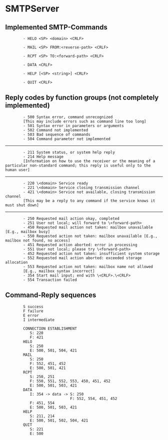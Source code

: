# SMTPServer

## Implemented SMTP-Commands

            - HELO <SP> <domain> <CRLF>

            - MAIL <SP> FROM:<reverse-path> <CRLF>

            - RCPT <SP> TO:<forward-path> <CRLF>

            - DATA <CRLF>

            - HELP [<SP> <string>] <CRLF>

            - QUIT <CRLF>

## Reply codes by function groups (not completely implemented)

            - 500 Syntax error, command unrecognized 
            [This may include errors such as command line too long]
            - 501 Syntax error in parameters or arguments
            - 502 Command not implemented
            - 503 Bad sequence of commands
            - 504 Command parameter not implemented

----

            - 211 System status, or system help reply
            - 214 Help message 
            [Information on how to use the receiver or the meaning of a particular non-standard command; this reply is useful only to the human user]

----

            - 220 \<domain> Service ready
            - 221 \<domain> Service closing transmission channel
            - 421 \<domain> Service not available, closing transmission channel 
            [This may be a reply to any command if the service knows it must shut down]

----

            - 250 Requested mail action okay, completed
            - 251 User not local; will forward to \<forward-path>
            - 450 Requested mail action not taken: mailbox unavailable [E.g., mailbox busy]
            - 550 Requested action not taken: mailbox unavailable [E.g., mailbox not found, no access]
            - 451 Requested action aborted: error in processing
            - 551 User not local; please try \<forward-path>
            - 452 Requested action not taken: insufficient system storage
            - 552 Requested mail action aborted: exceeded storage allocation
            - 553 Requested action not taken: mailbox name not allowed
            [E.g., mailbox syntax incorrect]
            - 354 Start mail input; end with \<CRLF>.\<CRLF>
            - 554 Transaction failed

## Command-Reply sequences

            S success
            F failure
            E error
            I intermediate

            CONNECTION ESTABLISHMENT
               S: 220
               F: 421
            HELO
               S: 250
               E: 500, 501, 504, 421
            MAIL
               S: 250
               F: 552, 451, 452
               E: 500, 501, 421
            RCPT
               S: 250, 251
               F: 550, 551, 552, 553, 450, 451, 452
               E: 500, 501, 503, 421
            DATA
               I: 354 -> data -> S: 250
                                 F: 552, 554, 451, 452
               F: 451, 554
               E: 500, 501, 503, 421
            HELP
               S: 211, 214
               E: 500, 501, 502, 504, 421
            QUIT
               S: 221
               E: 500
